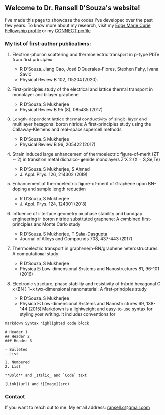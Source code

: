 ## Welcome to Dr. Ransell D'Souza's website!
I've made this page to showcase the codes I've developed over the past few years.
To know more about my research, visit my [Edge Marie Curie Fellowship profile](https://edge-research.eu/fellows/ransell-dsouza/) or my [CONNECT profile](https://connectcentre.ie/people/ransell-dsouza/)

### My list of first-author publications:
1. Electron-phonon scattering and thermoelectric transport in p-type PbTe from first principles
   - R D’Souza, Jiang Cao, José D Querales-Flores, Stephen Fahy, Ivana Savić
   - Physical Review B 102, 115204 (2020).

2. First-principles study of the electrical and lattice thermal transport in monolayer and bilayer graphene
   - R D’Souza, S Mukherjee
   - Physical Review B 95 (8), 085435 (2017)

3. Length-dependent lattice thermal conductivity of single-layer and multilayer hexagonal boron nitride: A first-principles study using the Callaway-Klemens and real-space supercell methods
   - R D’Souza, S Mukherjee
   - Physical Review B 96, 205422 (2017)
 
4. Strain induced large enhancement of thermoelectric figure-of-merit (ZT ∼ 2) in transition metal dichalco-
genide monolayers ZrX 2 (X = S,Se,Te)
   - R D’Souza, S Mukherjee, S Ahmad
   - J. Appl. Phys. 126, 214302 (2019)
  
5. Enhancement of thermoelectric figure-of-merit of Graphene upon BN-doping and sample length reduction
   - R D’Souza, S Mukherjee
   - J. Appl. Phys. 124, 124301 (2018) 

6. Influence of interface geometry on phase stability and bandgap engineering in boron nitride substituted
graphene: A combined first-principles and Monte Carlo study
   - R D’Souza, S Mukherjee, T Saha-Dasgupta
   - Journal of Alloys and Compounds 708, 437-443 (2017)

7. Thermoelectric transport in graphene/h-BN/graphene heterostructures: A computational study
   - R D’Souza, S Mukherjee
   - Physica E: Low-dimensional Systems and Nanostructures 81, 96-101 (2016)

8. Electronic structure, phase stability and resistivity of hybrid hexagonal C x (BN ) 1−x two-dimensional
nanomaterial: A first-principles study
   - R D’Souza, S Mukherjee
   - Physica E: Low-dimensional Systems and Nanostructures 69, 138-144 (2015)
Markdown is a lightweight and easy-to-use syntax for styling your writing. It includes conventions for

```
markdown Syntax highlighted code block

# Header 1
## Header 2
### Header 3

- Bulleted
- List

1. Numbered
2. List

**Bold** and _Italic_ and `Code` text

[Link](url) and ![Image](src)
```

### Contact
If you want to reach out to me:
My email address: ransell.d@gmail.com
